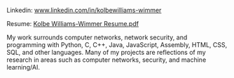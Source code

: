 Linkedin: www.linkedin.com/in/kolbewilliams-wimmer

Resume: [Kolbe Williams-Wimmer Resume.pdf](https://github.com/user-attachments/files/19291198/Kolbe.Williams-Wimmer.Resume.pdf)

My work surrounds computer networks, network security, and programming with Python, C, C++, Java, JavaScript, Assembly, HTML, CSS, SQL, and other languages. Many of my projects are reflections of my research in areas such as computer networks, security, and machine learning/AI.

